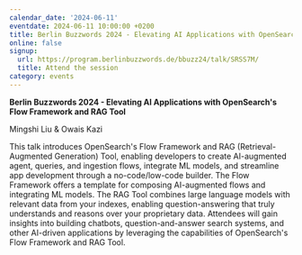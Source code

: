 ```yaml
---
calendar_date: '2024-06-11'
eventdate: 2024-06-11 10:00:00 +0200
title: Berlin Buzzwords 2024 - Elevating AI Applications with OpenSearch's Flow Framework and RAG Tool
online: false
signup:
  url: https://program.berlinbuzzwords.de/bbuzz24/talk/SRSS7M/
  title: Attend the session
category: events
---
```

**Berlin Buzzwords 2024 - Elevating AI Applications with OpenSearch's Flow Framework and RAG Tool**

Mingshi Liu & Owais Kazi

This talk introduces OpenSearch's Flow Framework and RAG (Retrieval-Augmented Generation) Tool, enabling developers to create AI-augmented agent, queries, and ingestion flows, integrate ML models, and streamline app development through a no-code/low-code builder. The Flow Framework offers a template for composing AI-augmented flows and integrating ML models. The RAG Tool combines large language models with relevant data from your indexes, enabling question-answering that truly understands and reasons over your proprietary data. Attendees will gain insights into building chatbots, question-and-answer search systems, and other AI-driven applications by leveraging the capabilities of OpenSearch's Flow Framework and RAG Tool.
